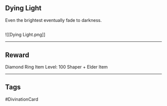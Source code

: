 ## Dying Light
Even the brightest eventually fade to darkness.
## 
![[Dying Light.png]]

---
## Reward
Diamond Ring
Item Level: 100
Shaper + Elder Item

---
## Tags
#DivinationCard